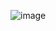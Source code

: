 ![image](https://user-images.githubusercontent.com/37501487/205805167-fc9dd12e-5e88-469b-a034-d10f2fe36b08.png)
